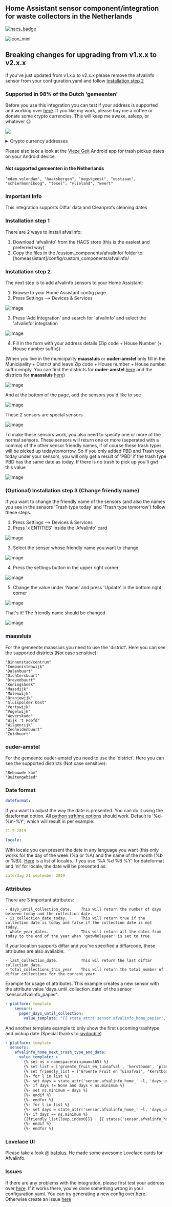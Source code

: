 ## Home Assistant sensor component/integration for waste collectors in the Netherlands
[![hacs_badge](https://img.shields.io/badge/HACS-Default-orange.svg)](https://github.com/hacs/integration)

![icon_mini](https://github.com/heyajohnny/afvalinfo/assets/20553716/b777f12e-8847-40a8-b5e7-4728378c0a92)
## Breaking changes for upgrading from v1.x.x to v2.x.x
If you've just updated from v1.x.x to v2.x.x please remove the afvalinfo sensor from your configuration.yaml and follow [Installation step 2](#installation-step-2)

### Supported in 98% of the Dutch 'gemeenten'

Before you use this integration you can test if your address is supported and working over [here](https://4fv4l.nl).
If you like my work, please buy me a coffee or donate some crypto currencies. This will keep me awake, asleep, or whatever :wink:

<a href="https://www.buymeacoffee.com/1v3ckWD" target="_blank"><img src="https://www.buymeacoffee.com/assets/img/custom_images/orange_img.png"></a><details>
  <summary>Crypto currency addresses</summary>
<img width="164px" alt="xmr" src="https://user-images.githubusercontent.com/20553716/210132784-63613225-d9da-427d-a20b-e1003045a1f4.png">
<img width="164px" alt="btc" src="https://user-images.githubusercontent.com/20553716/210132426-6c58d8d1-b351-4ae7-9b61-cd5511cdb4ed.png">
<img width="164px" alt="ada" src="https://user-images.githubusercontent.com/20553716/210132510-b1106b55-c9e3-413d-b8e0-26ba4e24a5de.png">
<img width="164px" alt="iota" src="https://user-images.githubusercontent.com/20553716/210132585-9addbc8f-c293-4f63-b2fb-5f4b59af67fd.png">
</details>

Please also take a look at the <a href="https://play.google.com/store/apps/details?id=com.viezegeitafval" target="_blank">Vieze Geit</a> Android app for trash pickup dates on your Android device.
<a href="https://play.google.com/store/apps/details?id=com.viezegeitafval" target="_blank"></a>

#### Not supported gemeenten in the Netherlands

```
"edam-volendam", "haaksbergen", "oegstgeest", "oostzaan", "schiermonnikoog", "texel", "vlieland", "weert"
```

### Important Info
This integration supports Diftar data and Cleanprofs cleaning dates

### Installation step 1
There are 2 ways to install afvalinfo:
1. Download 'afvalinfo' from the HACS store (this is the easiest and preferred way)
2. Copy the files in the /custom_components/afvalinfo/ folder to: [homeassistant]/config/custom_components/afvalinfo/

### Installation step 2
The next step is to add afvalinfo sensors to your Home Assistant:
1. Browse to your Home Assistant config page
2. Press Settings --> Devices & Services

![image](https://github.com/heyajohnny/afvalinfo/assets/20553716/b5c9eb17-dd4d-418c-b47e-420de6baf416)

3. Press 'Add Integration' and search for 'afvalinfo' and select the 'afvalinfo' integration

![image](https://github.com/heyajohnny/afvalinfo/assets/20553716/02f56b0f-1c01-4d42-b94e-529469545a0d)

4. Fill in the form with your address details (Zip code + House Number (+ House number suffix))

(When you live in the municipality <strong>maassluis</strong> or <strong>ouder-amstel</strong> only fill in the Municipality + District and leave Zip code + House number + House number suffix empty. You can find the districts for <strong>ouder-amstel</strong> [here](#ouder-amstel) and the districts for <strong>maassluis</strong> [here](maassluis))

![image](https://github.com/heyajohnny/afvalinfo/assets/20553716/84c52c53-564a-4f40-abf4-a3a79d4f7759)

And at the bottom of the page, add the sensors you'd like to see

![image](https://github.com/heyajohnny/afvalinfo/assets/20553716/a724a27b-d238-4ac1-9cf0-0e24c9960d90)

These 2 sensors are special sensors

![image](https://github.com/heyajohnny/afvalinfo/assets/20553716/7fb50d3f-6100-419a-8ef2-b79c1c2178f2)

To make these sensors work, you also need to specify one or more of the normal sensors.
These sensors will return one or more (seperated with a comma) of the other sensor friendly names, if of course these trash types will be picked up today/tomorrow. So if you only added PBD and Trash type today under your sensors, you will only get a result of 'PBD' if the trash type PBD has the same date as today. If there is no trash to pick up you'll gwt this value

![image](https://github.com/heyajohnny/afvalinfo/assets/20553716/ecd5e4a5-6678-44f2-ba60-de7cbcffeb6f)

### (Optional) Installation step 3 (Change friendly name)
If you want to change the friendly name of the sensors (and also the names you see in the sensors 'Trash type today' and 'Trash type tomorrow') follow these steps.
1. Press Settings --> Devices & Services
2. Press 'x ENTITIES' inside the 'Afvalinfo' card

![image](https://github.com/heyajohnny/afvalinfo/assets/20553716/19759df4-a0b5-49d1-8b03-8af4afa1f8ec)

3. Select the sensor whose friendly name you want to change

![image](https://github.com/heyajohnny/afvalinfo/assets/20553716/5d415e80-f80f-4969-a48b-aab88f64f0f5)

4. Press the settings button in the upper right corner

![image](https://github.com/heyajohnny/afvalinfo/assets/20553716/474dadb0-afff-445d-8d51-1a38f4ef496b)

5. Change the value under 'Name' and press 'Update' in the bottom right corner

![image](https://github.com/heyajohnny/afvalinfo/assets/20553716/7f8e4234-508b-4dfb-86c4-a7528021fd67)

That's it! The friendly name should be changed

![image](https://github.com/heyajohnny/afvalinfo/assets/20553716/350f1bdc-4375-467b-8548-3103209c002c)

### maassluis
For the gemeente maassluis you need to use the 'district'. Here you can see the supported districts (Not case sensitive):
```
"Binnenstad/centrum"
"Componistenwijk"
"Dalenbuurt"
"Dichtersbuurt"
"Drevenbuurt"
"Koningshoek"
"Maasdijk"
"Molenwijk"
"Oranjewijk"
"Sluispolder Oost"
"Vertowijk"
"Vogelwijk"
"Weverskade"
"Wijk 't Hoofd"
"Wilgenrijk"
"Zeeheldenbuurt"
"Zuidbuurt"
```
### ouder-amstel
For the gemeente ouder-amstel you need to use the 'district'. Here you can see the supported districts (Not case sensitive):
```
"Bebouwde kom"
"Buitengebied"
```

### Date format
```yaml
dateformat:
```
If you want to adjust the way the date is presented. You can do it using the dateformat option. All [python strftime options](http://strftime.org/) should work.
Default is '%d-%m-%Y', which will result in per example:
```yaml
21-9-2019
```
```yaml
locale:
```
With locale you can present the date in any language you want (this only works for the day of the week (%a or %A) and the name of the month (%b or %B)). [Here](http://www.localeplanet.com/icu/iso639.html) is a list of locales. If you use '%A %d %B %Y' for dateformat and 'nl' for locale, the date will be presented as:
```yaml
zaterdag 21 september 2019
```

### Attributes
There are 3 important attributes:
```
- days_until_collection_date.    This will return the number of days between today and the collection date.
- is_collection_date_today.      This will return true if the collection date is today and false if the collection date is not today.
- whole_year_dates.              This will return all the dates from today to the end of the year when 'getwholeyear' is set to true
```

If your location supports diftar and you've specified a diftarcode, these attributes are also available:
```
- last_collection_date.          This wil return the last diftar collection date.
- total_collections_this_year    This will return the total number of diftar collections for the current year
```

Example for usage of attributes.
This example creates a new sensor with the attribute value 'days_until_collection_date' of the sensor 'sensor.afvalinfo_papier':
```yaml
- platform: template
    sensors:
      paper_days_until_collection:
        value_template: "{{ state_attr('sensor.afvalinfo_home_papier', 'days_until_collection_date') }}"
```

And another template example to only show the first upcoming trashtype and pickup date (Special thanks to <a href="https://github.com/jaydouble" target="_blank">jaydouble</a>)
```yaml
- platform: template
  sensors:
    afvalinfo_home_next_trash_type_and_date:
      value_template: >
        {% set ns = namespace(minimum=365) %}
        {% set list = ['groente_fruit_en_tuinafval', 'kerstboom', 'plastic_blik_en_drankkartons', 'papier', 'restafval', 'takken', 'textiel'] %}
        {% set friendly_list = ['Groente Fruit en Tuinafval', 'Kerstboom', 'Plastic Blik en Drankkartons', 'Papier', 'Restafval', 'Takken', 'Oude Kleding'] %}
        {%- for l in list %}
        {%- set days = state_attr('sensor.afvalinfo_home_' ~l, 'days_until_collection_date')%}
        {%- if days != None and days < ns.minimum %}
        {%- set ns.minimum = days %}
        {%- endif %}
        {%- endfor %}
        {%- for l in list %}
        {%- set days = state_attr('sensor.afvalinfo_home_' ~l, 'days_until_collection_date')%}
        {%- if days == ns.minimum %}
        {{friendly_list[loop.index0]}} · {{ states('sensor.afvalinfo_home_' ~l) }}
        {%- endif %}
        {%- endfor %}
```

### Lovelace UI
Please take a look @ <a href="https://github.com/bafplus/HA-afvalinfo-card" target="_blank">bafplus</a>. He made some awesome Lovelace cards for Afvalinfo.

### Issues
If there are any problems with the integration, please first test your address over [here](https://4fv4l.nl). If it works there, you've done something wrong in your configuration.yaml. You can try generating a new config over [here](https://4fv4l.nl/ha). Otherwise create an issue [here](https://github.com/heyajohnny/afvalinfo/issues)
